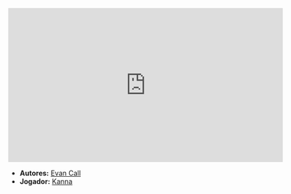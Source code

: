 <iframe width="560" height="315" src="https://www.youtube.com/embed/VpkyRh79dY8?si=OBa_XXxRjeppQVC_" title="YouTube video player" frameborder="0" allow="accelerometer; autoplay; clipboard-write; encrypted-media; gyroscope; picture-in-picture; web-share" referrerpolicy="strict-origin-when-cross-origin" allowfullscreen></iframe>

- **Autores:** [Evan Call](content/Autores/Evan%20Call.md)
- **Jogador:** [Kanna](content/Jogadores/Kanna.md)